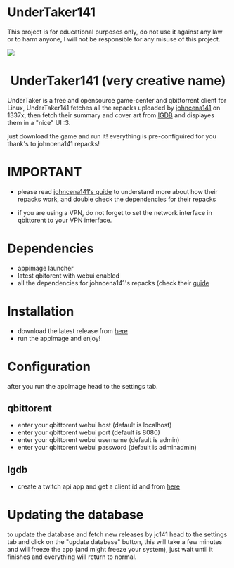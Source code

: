 # UnderTaker141

This project is for educational purposes only, do not use it against any law or to harm anyone, I will not be responsible for any misuse of this project.

<img src="https://i.imgur.com/mGkRVa2.jpg">

<h1 align="center">UnderTaker141 (very creative name)</h1>

UnderTaker is a free and opensource game-center and qbittorrent client for Linux, UnderTaker141 fetches all the repacks uploaded by [johncena141](https://1337x.to/user/johncena141/) on 1337x, then fetch their summary and cover art from [IGDB](igdb.com) and displayes them in a "nice" UI :3.

just download the game and run it! everything is pre-configuired for you thank's to  johncena141 repacks! <br />


# IMPORTANT

- please read [johncena141's guide](https://github.com/jc141x/jc141-bash/tree/master/setup) to understand more about how their repacks work, and double check the dependencies for their repacks

- if you are using a VPN, do not forget to set the network interface in qbittorent to your VPN interface.

# Dependencies
- appimage launcher
- latest qbitorent with webui enabled
- all the dependencies for johncena141's repacks (check their [guide](https://github.com/jc141x/jc141-bash/blob/master/setup/en/readme.md)

# Installation
- download the latest release from [here](https://github.com/AbdelrhmanNile/UnderTaker141/releases)
- run the appimage and enjoy!

# Configuration
after you run the appimage head to the settings tab.

## qbittorent
- enter your qbittorent webui host (default is localhost)
- enter your qbittorent webui port (default is 8080)
- enter your qbittorent webui username (default is admin)
- enter your qbittorent webui password (default is adminadmin)

## Igdb
- create a twitch api app and get a client id and from [here](https://dev.twitch.tv/console/apps/create)

# Updating the database
to update the database and fetch new releases by jc141 head to the settings tab and click on the "update database" button, this will take a few minutes and will freeze the app (and might freeze your system), just wait until it finishes and everything will return to normal.

